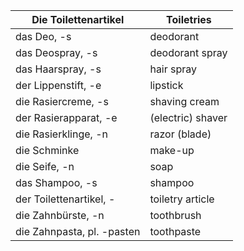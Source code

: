 | Die Toilettenartikel     | Toiletries              |
|--------------------------|------------------------|
| das Deo, -s              | deodorant               |
| das Deospray, -s         | deodorant spray         |
| das Haarspray, -s        | hair spray              |
| der Lippenstift, -e      | lipstick                |
| die Rasiercreme, -s      | shaving cream           |
| der Rasierapparat, -e    | (electric) shaver       |
| die Rasierklinge, -n     | razor (blade)           |
| die Schminke             | make-up                 |
| die Seife, -n            | soap                    |
| das Shampoo, -s          | shampoo                 |
| der Toilettenartikel, -  | toiletry article        |
| die Zahnbürste, -n       | toothbrush              |
| die Zahnpasta, pl. -pasten | toothpaste            |
